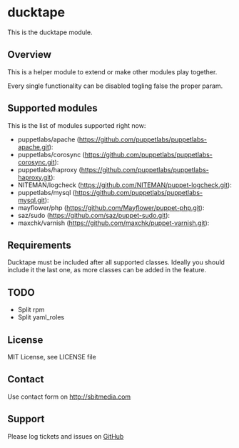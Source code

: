 # ducktape

This is the ducktape module.

## Overview

This is a helper module to extend or make other modules play together. 

Every single functionality can be disabled togling false the proper param.

## Supported modules

This is the list of modules supported right now:

* puppetlabs/apache (https://github.com/puppetlabs/puppetlabs-apache.git): 
* puppetlabs/corosync (https://github.com/puppetlabs/puppetlabs-corosync.git):
* puppetlabs/haproxy (https://github.com/puppetlabs/puppetlabs-haproxy.git):
* NITEMAN/logcheck (https://github.com/NITEMAN/puppet-logcheck.git):
* puppetlabs/mysql (https://github.com/puppetlabs/puppetlabs-mysql.git):
* mayflower/php (https://github.com/Mayflower/puppet-php.git):
* saz/sudo (https://github.com/saz/puppet-sudo.git):
* maxchk/varnish (https://github.com/maxchk/puppet-varnish.git):

## Requirements

Ducktape must be included after all supported classes. Ideally you should include it the last one, as more classes can be added in the feature.

## TODO

* Split rpm
* Split yaml_roles

## License

MIT License, see LICENSE file

## Contact

Use contact form on http://sbitmedia.com

## Support

Please log tickets and issues on [GitHub](https://github.com/sbitmedia/puppet-ducktape)
